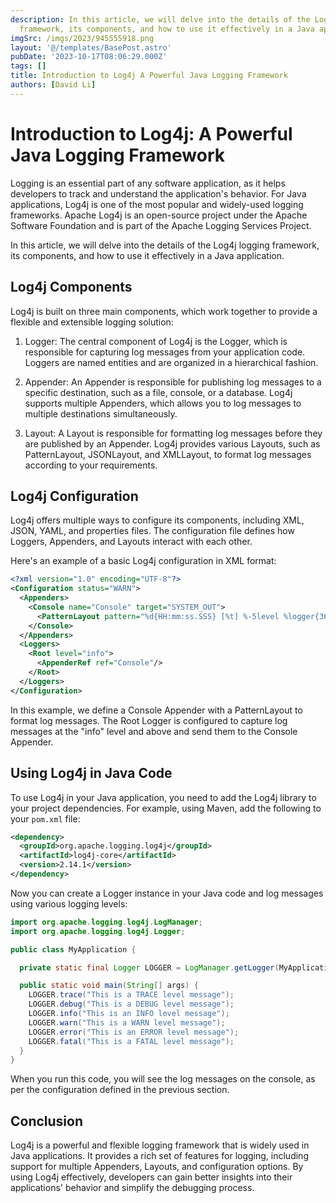 ```yaml
---
description: In this article, we will delve into the details of the Log4j logging
  framework, its components, and how to use it effectively in a Java application
imgSrc: /imgs/2023/945555918.png
layout: '@/templates/BasePost.astro'
pubDate: '2023-10-17T08:06:29.000Z'
tags: []
title: Introduction to Log4j A Powerful Java Logging Framework
authors: [David Li]
---
```


# Introduction to Log4j: A Powerful Java Logging Framework

Logging is an essential part of any software application, as it helps developers to track and understand the application's behavior. For Java applications, Log4j is one of the most popular and widely-used logging frameworks. Apache Log4j is an open-source project under the Apache Software Foundation and is part of the Apache Logging Services Project.

In this article, we will delve into the details of the Log4j logging framework, its components, and how to use it effectively in a Java application.

## Log4j Components

Log4j is built on three main components, which work together to provide a flexible and extensible logging solution:

1. Logger: The central component of Log4j is the Logger, which is responsible for capturing log messages from your application code. Loggers are named entities and are organized in a hierarchical fashion.

2. Appender: An Appender is responsible for publishing log messages to a specific destination, such as a file, console, or a database. Log4j supports multiple Appenders, which allows you to log messages to multiple destinations simultaneously.

3. Layout: A Layout is responsible for formatting log messages before they are published by an Appender. Log4j provides various Layouts, such as PatternLayout, JSONLayout, and XMLLayout, to format log messages according to your requirements.

## Log4j Configuration

Log4j offers multiple ways to configure its components, including XML, JSON, YAML, and properties files. The configuration file defines how Loggers, Appenders, and Layouts interact with each other.

Here's an example of a basic Log4j configuration in XML format:

```xml
<?xml version="1.0" encoding="UTF-8"?>
<Configuration status="WARN">
  <Appenders>
    <Console name="Console" target="SYSTEM_OUT">
      <PatternLayout pattern="%d{HH:mm:ss.SSS} [%t] %-5level %logger{36} - %msg%n"/>
    </Console>
  </Appenders>
  <Loggers>
    <Root level="info">
      <AppenderRef ref="Console"/>
    </Root>
  </Loggers>
</Configuration>
```

In this example, we define a Console Appender with a PatternLayout to format log messages. The Root Logger is configured to capture log messages at the "info" level and above and send them to the Console Appender.

## Using Log4j in Java Code

To use Log4j in your Java application, you need to add the Log4j library to your project dependencies. For example, using Maven, add the following to your `pom.xml` file:

```xml
<dependency>
  <groupId>org.apache.logging.log4j</groupId>
  <artifactId>log4j-core</artifactId>
  <version>2.14.1</version>
</dependency>
```

Now you can create a Logger instance in your Java code and log messages using various logging levels:

```java
import org.apache.logging.log4j.LogManager;
import org.apache.logging.log4j.Logger;

public class MyApplication {

  private static final Logger LOGGER = LogManager.getLogger(MyApplication.class);

  public static void main(String[] args) {
    LOGGER.trace("This is a TRACE level message");
    LOGGER.debug("This is a DEBUG level message");
    LOGGER.info("This is an INFO level message");
    LOGGER.warn("This is a WARN level message");
    LOGGER.error("This is an ERROR level message");
    LOGGER.fatal("This is a FATAL level message");
  }
}
```

When you run this code, you will see the log messages on the console, as per the configuration defined in the previous section.

## Conclusion

Log4j is a powerful and flexible logging framework that is widely used in Java applications. It provides a rich set of features for logging, including support for multiple Appenders, Layouts, and configuration options. By using Log4j effectively, developers can gain better insights into their applications' behavior and simplify the debugging process.